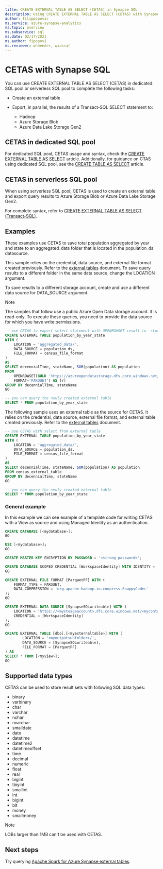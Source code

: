 ```yaml
---
title: CREATE EXTERNAL TABLE AS SELECT (CETAS) in Synapse SQL
description: Using CREATE EXTERNAL TABLE AS SELECT (CETAS) with Synapse SQL
author: filippopovic
ms.service: azure-synapse-analytics
ms.topic: overview
ms.subservice: sql
ms.date: 02/17/2023
ms.author: fipopovi
ms.reviewer: whhender, wiassaf
---
```


# CETAS with Synapse SQL

You can use CREATE EXTERNAL TABLE AS SELECT (CETAS) in dedicated SQL pool or serverless SQL pool to complete the following tasks:  

- Create an external table
- Export, in parallel, the results of a Transact-SQL SELECT statement to:

  - Hadoop
  - Azure Storage Blob
  - Azure Data Lake Storage Gen2

## CETAS in dedicated SQL pool

For dedicated SQL pool, CETAS usage and syntax, check the [CREATE EXTERNAL TABLE AS SELECT](/sql/t-sql/statements/create-external-table-as-select-transact-sql?view=azure-sqldw-latest&preserve-view=true) article. Additionally, for guidance on CTAS using dedicated SQL pool, see the [CREATE TABLE AS SELECT](/sql/t-sql/statements/create-table-as-select-azure-sql-data-warehouse?view=azure-sqldw-latest&preserve-view=true) article.

## CETAS in serverless SQL pool

When using serverless SQL pool, CETAS is used to create an external table and export query results to Azure Storage Blob or Azure Data Lake Storage Gen2.

For complete syntax, refer to [CREATE EXTERNAL TABLE AS SELECT (Transact-SQL)](/sql/t-sql/statements/create-external-table-as-select-transact-sql). 

## Examples

These examples use CETAS to save total population aggregated by year and state to an aggregated_data folder that is located in the population_ds datasource.

This sample relies on the credential, data source, and external file format created previously. Refer to the [external tables](develop-tables-external-tables.md) document. To save query results to a different folder in the same data source, change the LOCATION argument. 

To save results to a different storage account, create and use a different data source for DATA_SOURCE argument.

> [!NOTE]
> The samples that follow use a public Azure Open Data storage account. It is read-only. To execute these queries, you need to provide the data source for which you have write permissions.

```sql
-- use CETAS to export select statement with OPENROWSET result to  storage
CREATE EXTERNAL TABLE population_by_year_state
WITH (
    LOCATION = 'aggregated_data/',
    DATA_SOURCE = population_ds,  
    FILE_FORMAT = census_file_format
)  
AS
SELECT decennialTime, stateName, SUM(population) AS population
FROM
    OPENROWSET(BULK 'https://azureopendatastorage.dfs.core.windows.net/censusdatacontainer/release/us_population_county/year=*/*.parquet',
    FORMAT='PARQUET') AS [r]
GROUP BY decennialTime, stateName
GO

-- you can query the newly created external table
SELECT * FROM population_by_year_state
```

The following sample uses an external table as the source for CETAS. It relies on the credential, data source, external file format, and external table created previously. Refer to the [external tables](develop-tables-external-tables.md) document.

```sql
-- use CETAS with select from external table
CREATE EXTERNAL TABLE population_by_year_state
WITH (
    LOCATION = 'aggregated_data/',
    DATA_SOURCE = population_ds,  
    FILE_FORMAT = census_file_format
)  
AS
SELECT decennialTime, stateName, SUM(population) AS population
FROM census_external_table
GROUP BY decennialTime, stateName
GO

-- you can query the newly created external table
SELECT * FROM population_by_year_state
```

### General example

In this example we can see example of a template code for writing CETAS with a View as source and using Managed Identity as an authentication.

```sql
CREATE DATABASE [<mydatabase>];
GO

USE [<mydatabase>];
GO

CREATE MASTER KEY ENCRYPTION BY PASSWORD = '<strong password>';

CREATE DATABASE SCOPED CREDENTIAL [WorkspaceIdentity] WITH IDENTITY = 'Managed Identity';
GO

CREATE EXTERNAL FILE FORMAT [ParquetFF] WITH (
    FORMAT_TYPE = PARQUET,
    DATA_COMPRESSION = 'org.apache.hadoop.io.compress.SnappyCodec'
);
GO

CREATE EXTERNAL DATA SOURCE [SynapseSQLwriteable] WITH (
    LOCATION = 'https://<mystoageaccount>.dfs.core.windows.net/<mycontainer>/<mybaseoutputfolderpath>',
    CREDENTIAL = [WorkspaceIdentity]
);
GO

CREATE EXTERNAL TABLE [dbo].[<myexternaltable>] WITH (
        LOCATION = '<myoutputsubfolder>/',
        DATA_SOURCE = [SynapseSQLwriteable],
        FILE_FORMAT = [ParquetFF]
) AS
SELECT * FROM [<myview>];
GO
```

## Supported data types

CETAS can be used to store result sets with following SQL data types:

- binary
- varbinary
- char
- varchar
- nchar
- nvarchar
- smalldate
- date
- datetime
- datetime2
- datetimeoffset
- time
- decimal
- numeric
- float
- real
- bigint
- tinyint
- smallint
- int
- bigint
- bit
- money
- smallmoney

> [!NOTE]
> LOBs larger than 1MB can't be used with CETAS.

## Next steps

Try querying [Apache Spark for Azure Synapse external tables](develop-storage-files-spark-tables.md).
